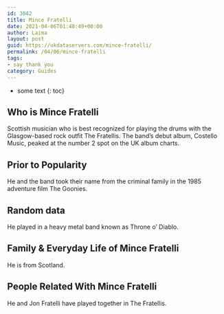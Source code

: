 ```yaml
---
id: 3042
title: Mince Fratelli
date: 2021-04-06T01:48:49+00:00
author: Laima
layout: post
guid: https://ukdataservers.com/mince-fratelli/
permalink: /04/06/mince-fratelli
tags:
- say thank you
category: Guides
---
```


* some text
{: toc}


## Who is Mince Fratelli
                  
                  
                  
Scottish musician who is best recognized for playing the drums with the Glasgow-based rock outfit The Fratellis. The band&#8217;s debut album, Costello Music, peaked at the number 2 spot on the UK album charts.
                  
              
            
              
            
                
                
                
## Prior to Popularity
                  
                  
                  
He and the band took their name from the criminal family in the 1985 adventure film The Goonies.
                  
              
            
              
            
                
                
                
## Random data
                  
                  
                  
He played in a heavy metal band known as Throne o&#8217; Diablo.
                  
              
            
              
            
                
                
                
## Family & Everyday Life of Mince Fratelli
                  
                  
                  
He is from Scotland.
                  
              
            
              
            
                
                
                
## People Related With Mince Fratelli
                  
                  
                  
He and Jon Fratelli have played together in The Fratellis. 
                  
              
            
              
            
                
              
            
              
              
            
            
              
            
          
          
          